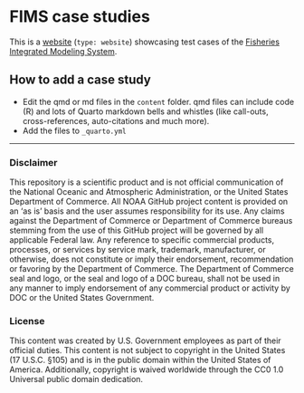 # FIMS case studies

This is a [website](https://noaa-fims.github.io/case-studies/) (`type: website`) showcasing test cases of the [Fisheries Integrated Modeling System](https://NOAA-FIMS/FIMS/).

## How to add a case study

* Edit the qmd or md files in the `content` folder. qmd files can include code (R) and lots of Quarto markdown bells and whistles (like call-outs, cross-references, auto-citations and much more).
* Add the files to `_quarto.yml`

<hr>

### Disclaimer

This repository is a scientific product and is not official communication of the National Oceanic and Atmospheric Administration, or the United States Department of Commerce. All NOAA GitHub project content is provided on an ‘as is’ basis and the user assumes responsibility for its use. Any claims against the Department of Commerce or Department of Commerce bureaus stemming from the use of this GitHub project will be governed by all applicable Federal law. Any reference to specific commercial products, processes, or services by service mark, trademark, manufacturer, or otherwise, does not constitute or imply their endorsement, recommendation or favoring by the Department of Commerce. The Department of Commerce seal and logo, or the seal and logo of a DOC bureau, shall not be used in any manner to imply endorsement of any commercial product or activity by DOC or the United States Government.

### License

This content was created by U.S. Government employees as part of their official duties. This content is not subject to copyright in the United States (17 U.S.C. §105) and is in the public domain within the United States of America. Additionally, copyright is waived worldwide through the CC0 1.0 Universal public domain dedication.

